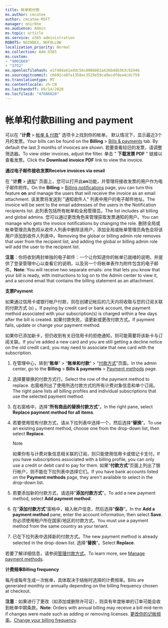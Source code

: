 ```yaml
---
title: 帐单和付款
ms.author: cmcatee
author: cmcatee-MSFT
manager: mnirkhe
ms.audience: Admin
ms.topic: article
ms.service: o365-administration
ROBOTS: NOINDEX, NOFOLLOW
localization_priority: Normal
ms.collection: Adm_O365
ms.custom:
- "9001669"
- "3752"
ms.openlocfilehash: e1f40da41eddc56c8086881a426bddb363c92446
ms.sourcegitcommit: c6692ce0fa1358ec3529e59ca0ecdfdea4cdc759
ms.translationtype: MT
ms.contentlocale: zh-CN
ms.lasthandoff: 09/14/2020
ms.locfileid: "47686020"
---
```

# <a name="billing-and-payment"></a><span data-ttu-id="41512-102">帐单和付款</span><span class="sxs-lookup"><span data-stu-id="41512-102">Billing and payment</span></span>

<span data-ttu-id="41512-103">可以在 "**计费**  >  [帐单 & 付款](https://go.microsoft.com/fwlink/p/?linkid=848039)" 选项卡上找到你的帐单。 默认情况下，显示最近3个月的发票。</span><span class="sxs-lookup"><span data-stu-id="41512-103">Your bills can be found on the **Billing** > [Bills & payments](https://go.microsoft.com/fwlink/p/?linkid=848039) tab.  By default the last 3 months of invoices are shown.</span></span>  <span data-ttu-id="41512-104">若要查看较旧的发票，请调整筛选器。</span><span class="sxs-lookup"><span data-stu-id="41512-104">To view older invoices, adjust the filter.</span></span>  <span data-ttu-id="41512-105">单击 " **下载发票 PDF** " 链接以查看发票。</span><span class="sxs-lookup"><span data-stu-id="41512-105">Click the **Download invoice PDF** link to view the invoice.</span></span>

<span data-ttu-id="41512-106">**通过电子邮件接收发票**</span><span class="sxs-lookup"><span data-stu-id="41512-106">**Receive invoices via email**</span></span>

<span data-ttu-id="41512-107">在 "**计费**  >  [通知](https://go.microsoft.com/fwlink/p/?linkid=853212)" 页面上，您可以打开此**on**功能，并管理将接收发票的用户作为电子邮件附件。</span><span class="sxs-lookup"><span data-stu-id="41512-107">On the **Billing** > [Billing notifications](https://go.microsoft.com/fwlink/p/?linkid=853212) page, you can turn this feature **on** and manage the users that will receive the invoice as an email attachment.</span></span> <span data-ttu-id="41512-108">该发票将发送到 "通知收件人" 列表中用户的电子邮件地址。</span><span class="sxs-lookup"><span data-stu-id="41512-108">The invoice will be sent to the email addresses of the users in the Notification recipients list.</span></span> <span data-ttu-id="41512-109">此列表包括所有帐单和全局管理员。</span><span class="sxs-lookup"><span data-stu-id="41512-109">The list includes all billing and global admins.</span></span>  <span data-ttu-id="41512-110">您可以通过更改角色来管理获取发票通知的用户。</span><span class="sxs-lookup"><span data-stu-id="41512-110">You can manage who gets the invoice notifications by changing the role.</span></span>  <span data-ttu-id="41512-111">删除全局或帐单管理员角色将从收件人列表中删除该用户，添加全局或帐单管理员角色会将该用户添加到收件人列表中。</span><span class="sxs-lookup"><span data-stu-id="41512-111">Removing the global or billing admin role removes that user from the recipient list, and adding the global or billing admin role will add the user to the recipient list.</span></span>

<span data-ttu-id="41512-112">**注意**：你将收到两封单独的电子邮件：一个让你知道你的帐单已就绪的说明，并提供了登录管理中心以查看它的说明，以及另一个将帐单表作为附件包含的电子邮件。</span><span class="sxs-lookup"><span data-stu-id="41512-112">**Note**: You will receive two separate emails: one that lets you know that your bill is ready, with instructions to log on to the Admin center to view it, and a second email that contains the billing statement as an attachment.</span></span>

<span data-ttu-id="41512-113">**支票**</span><span class="sxs-lookup"><span data-stu-id="41512-113">**Payment**</span></span>

<span data-ttu-id="41512-114">如果通过信用卡或银行帐户付款，则在创建记帐后的几天内将收取与您的订阅关联的付款方式 (s) 。</span><span class="sxs-lookup"><span data-stu-id="41512-114">If paying by credit card or bank account, the payment method associated with your subscription(s) is charged within a few days after the bill is created.</span></span> <span data-ttu-id="41512-115">如果付款失败，请更新或更改付款方式。</span><span class="sxs-lookup"><span data-stu-id="41512-115">If payment fails, update or change your payment method.</span></span>

<span data-ttu-id="41512-116">如果你已添加新卡，但仍收到有关旧信用卡的拒绝通知，则可能需要将该新卡与订阅关联。</span><span class="sxs-lookup"><span data-stu-id="41512-116">If you've added a new card and you are still getting a decline notice on the old credit card, you may need to associate that new card with the subscription.</span></span>

1. <span data-ttu-id="41512-117">在管理中心，转到“**账单**” > “**账单和付款**“ > “[付款方式](https://go.microsoft.com/fwlink/p/?linkid=2018806)”页面。</span><span class="sxs-lookup"><span data-stu-id="41512-117">In the admin center, go to the **Billing** > **Bills & payments** > [Payment methods](https://go.microsoft.com/fwlink/p/?linkid=2018806) page.</span></span>

2. <span data-ttu-id="41512-118">选择要替换的付款方式行。</span><span class="sxs-lookup"><span data-stu-id="41512-118">Select the row of the payment method to replace.</span></span> <span data-ttu-id="41512-119">右窗格列出了使用所选付款方式的所有计费对象信息和单个订阅。</span><span class="sxs-lookup"><span data-stu-id="41512-119">The right pane lists all billing profiles and individual subscriptions that use the selected payment method.</span></span>

3. <span data-ttu-id="41512-120">在右窗格中，选择“**所有商品的替换付款方式**”。</span><span class="sxs-lookup"><span data-stu-id="41512-120">In the right pane, select **Replace payment method for all items**.</span></span>

4. <span data-ttu-id="41512-121">若要使用现有付款方式，请从下拉列表中选择一个，然后选择“**替换**”。</span><span class="sxs-lookup"><span data-stu-id="41512-121">To use an existing payment method, choose one from the drop-down list, then select **Replace**.</span></span>

    > [!NOTE]
    > <span data-ttu-id="41512-122">如果你有与计费对象信息相关联的订阅，则只能使用信用卡或借记卡支付。</span><span class="sxs-lookup"><span data-stu-id="41512-122">If you have subscriptions associated with a billing profile, you can only use a credit or debit card to pay for them.</span></span> <span data-ttu-id="41512-123">如果“**付款方式**”页面上列出了银行帐户，则不能在下拉列表中选择它们。</span><span class="sxs-lookup"><span data-stu-id="41512-123">If you have bank accounts listed on the **Payment methods** page, they aren't available to select in the drop-down list.</span></span>

5. <span data-ttu-id="41512-124">若要添加新的付款方式，请选择“**添加付款方式**”。</span><span class="sxs-lookup"><span data-stu-id="41512-124">To add a new payment method, select **Add payment method**.</span></span>

6. <span data-ttu-id="41512-125">在“**添加付款方式**”窗格中，输入帐户信息，然后选择“**保存**”。</span><span class="sxs-lookup"><span data-stu-id="41512-125">In the **Add a payment method** pane, enter the account information, then select **Save**.</span></span> <span data-ttu-id="41512-126">你必须使用租户所在国家/地区的付款方式。</span><span class="sxs-lookup"><span data-stu-id="41512-126">You must use a payment method from the same country as your tenant.</span></span>

7. <span data-ttu-id="41512-127">已在下拉列表中选择新的付款方式。</span><span class="sxs-lookup"><span data-stu-id="41512-127">The new payment method is already selected in the drop-down list.</span></span> <span data-ttu-id="41512-128">选择“**替换**”。</span><span class="sxs-lookup"><span data-stu-id="41512-128">Select **Replace**.</span></span>

<span data-ttu-id="41512-129">若要了解详细信息，请参阅[管理付款方式](https://docs.microsoft.com/microsoft-365/commerce/billing-and-payments/manage-payment-methods)。</span><span class="sxs-lookup"><span data-stu-id="41512-129">To learn more, see [Manage payment methods](https://docs.microsoft.com/microsoft-365/commerce/billing-and-payments/manage-payment-methods).</span></span>

<span data-ttu-id="41512-130">**计费频率**</span><span class="sxs-lookup"><span data-stu-id="41512-130">**Billing frequency**</span></span>

<span data-ttu-id="41512-131">每月或每年生成一次帐单，具体取决于结帐时选择的计费频率。</span><span class="sxs-lookup"><span data-stu-id="41512-131">Bills are generated monthly or annually depending on the billing frequency chosen at checkout.</span></span>  

<span data-ttu-id="41512-132">**注意**：如果进行了更改（如添加或删除许可证），则具有年度帐单的订单可能会收到帐单中期条款。</span><span class="sxs-lookup"><span data-stu-id="41512-132">**Note**: Orders with annual billing may receive a bill mid-term if changes were made such as adding or removing licenses.</span></span> <span data-ttu-id="41512-133">[更改你的记帐频率](https://docs.microsoft.com/microsoft-365/commerce/billing-and-payments/change-payment-frequency)。</span><span class="sxs-lookup"><span data-stu-id="41512-133">[Change your billing frequency](https://docs.microsoft.com/microsoft-365/commerce/billing-and-payments/change-payment-frequency).</span></span>
